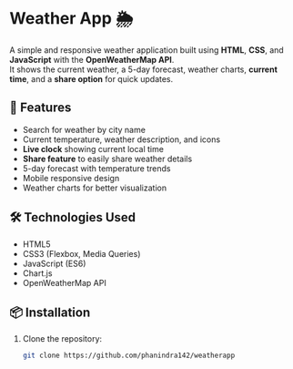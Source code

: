 # Weather App 🌦️

A simple and responsive weather application built using **HTML**, **CSS**, and **JavaScript** with the **OpenWeatherMap API**.  
It shows the current weather, a 5-day forecast, weather charts, **current time**, and a **share option** for quick updates.

## 🚀 Features
- Search for weather by city name
- Current temperature, weather description, and icons
- **Live clock** showing current local time
- **Share feature** to easily share weather details
- 5-day forecast with temperature trends
- Mobile responsive design
- Weather charts for better visualization

## 🛠️ Technologies Used
- HTML5
- CSS3 (Flexbox, Media Queries)
- JavaScript (ES6)
- Chart.js
- OpenWeatherMap API

## 📦 Installation
1. Clone the repository:
   ```bash
   git clone https://github.com/phanindra142/weatherapp
